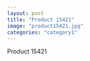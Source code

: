```yaml
---
layout: post
title: "Product 15421"
image: "product15421.jpg"
categories: "category1"
---
```

Product 15421
